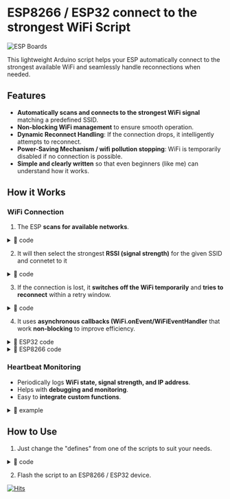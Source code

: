# ESP8266 / ESP32 connect to the strongest WiFi  Script
![ESP Boards](https://img.shields.io/badge/Supports-ESP32%20%7C%20ESP8266-green) 


This lightweight Arduino script helps your ESP automatically connect to the strongest available WiFi and seamlessly handle reconnections when needed.

## Features

- **Automatically scans and connects to the strongest WiFi signal** matching a predefined SSID.
- **Non-blocking WiFi management** to ensure smooth operation.
- **Dynamic Reconnect Handling**: If the connection drops, it intelligently attempts to reconnect.
- **Power-Saving Mechanism / wifi pollution stopping**: WiFi is temporarily disabled if no connection is possible.
- **Simple and clearly written** so that even beginners (like me) can understand how it works.

## How it Works

### WiFi Connection

1. The ESP **scans for available networks**.
<details>
<summary>📝 code</summary>
   
```
void scanWiFiNetwork() {
  Serial.println(F(""));
  Serial.printf("Start scanning for SSID %s\n", WIFI_SSID);
  WiFi.scanNetworks(true);  // WiFi.scanNetworks will return the number of networks found
}
```

</details>

   
2. It will then select the strongest **RSSI (signal strength)** for the given SSID and connetet to it
<details>
<summary>📝 code</summary>
   
```
void connectToStrongestWiFi() {
  int i_strongest = -1;
  int32_t rssi_strongest = -100;
  int16_t WiFiScanResult = WiFi.scanComplete();
  Serial.println(F(""));
  if (WiFiScanResult < 0) {
    Serial.println(F("No networks found!"));
  } else {
    Serial.printf("%d networks found:\n", WiFiScanResult);
    for (int i = 0; i < WiFiScanResult; ++i) {
      Serial.printf("%d: BSSID: %s  %2ddBm, %3d%%  %9s  %s\n",
                    i,
                    WiFi.BSSIDstr(i).c_str(),
                    WiFi.RSSI(i),
                    constrain(2 * (WiFi.RSSI(i) + 100), 0, 100),
                    (WiFi.encryptionType(i) == WIFI_AUTH_OPEN) ? "open" : "encrypted",
                    WiFi.SSID(i).c_str());
      if (strcmp(WIFI_SSID, WiFi.SSID(i).c_str()) == 0 && (WiFi.RSSI(i)) > rssi_strongest) {
        rssi_strongest = WiFi.RSSI(i);
        i_strongest = i;
      }
    }
  }

  if (i_strongest > -1) {
    Serial.printf("Connecting to strongest WiFi signal at No. %d. \n", i_strongest);
    WiFi.begin(WIFI_SSID, WIFI_PASSWORD, 0, WiFi.BSSID(i_strongest));
  } else {
    Serial.printf("No network with SSID %s found!\n", WIFI_SSID);
  }
}
```

</details>

3. If the connection is lost, it **switches off the WiFi temporarily** and **tries to reconnect** within a retry window.
<details>
<summary>📝 code</summary>
   
```
void handelWiFi() {
  if (WiFiconnected && WiFi.localIP() == IPAddress(0, 0, 0, 0)) {
    WiFiconnected = false;
    Serial.println(F("............................WiFi Disconnected"));
  }


  if (!WiFiconnected && !WiFiOff && WiFiconnecting_count == 0) {
    Serial.println(F("Switching WiFi Off, no WiFi available"));
    WiFi.disconnect(true);
    WiFi.mode(WIFI_OFF);
    delay(1);
    WiFiOff = true;
    WiFiOff_count = WIFIOFF_COUNT_VALUE;
  }

  if (WiFiOff) {
    --WiFiOff_count;
  }

  if (WiFiOff && WiFiOff_count == 0) {
    Serial.println(F("Try to reconnect"));
    WiFi.mode(WIFI_STA);
    scanWiFiNetwork();
    WiFiOff = false;
    WiFiconnecting_count = WIFICONNECTING_COUNT_VALUE;
  }

  if (WiFiscandone) {  // WiFiscandone kommt über WiFiEvent
    connectToStrongestWiFi();
    WiFi.scanDelete();
    WiFiscandone = false;
  }

  if (!WiFiconnected && WiFiconnecting_count > 0) {
    --WiFiconnecting_count;
  }
}
```

</details>

4.  It uses **asynchronous callbacks (WiFi.onEvent/WiFiEventHandler** that work **non-blocking** to improve efficiency.
<details>
<summary>📝 ESP32 code</summary>

```
WiFi.onEvent(onWifiConnect, WiFiEvent_t::ARDUINO_EVENT_WIFI_STA_GOT_IP);
// WiFi.onEvent(onWifiDisconnect, WiFiEvent_t::ARDUINO_EVENT_WIFI_STA_DISCONNECTED); /does not work propper with ESP32
WiFi.onEvent(onWifiScandone, WiFiEvent_t::ARDUINO_EVENT_WIFI_SCAN_DONE);
```

</details>

<details>
<summary>📝 ESP8266 code</summary>

```
WiFiEventHandler wifiConnectHandler;
WiFiEventHandler wifiDisconnectHandler;
.
.
.
wifiConnectHandler = WiFi.onStationModeGotIP(onWifiConnect);
wifiDisconnectHandler = WiFi.onStationModeDisconnected(onWifiDisconnect);
.
.
.
void onWifiConnect(const WiFiEventStationModeGotIP& event) {
  }

void onWifiDisconnect(const WiFiEventStationModeDisconnected& event) {
 }

```

</details>
 



   
### Heartbeat Monitoring

- Periodically logs **WiFi state, signal strength, and IP address**.
- Helps with **debugging and monitoring**.
- Easy to **integrate custom functions**.
<details>
<summary>📝 example</summary>

```
Start scanning for SSID Test
Scanning WiFi......
15 networks found:
0: BSSID: 00:11:6B:74:94:61  -77dBm,  46%  encrypted  Test
1: BSSID: 80:1F:02:AE:43:D8  -93dBm,  14%  encrypted  Test
2: BSSID: 80:1F:02:AE:41:48  -78dBm,  44%  encrypted  Test
3: BSSID: 80:1F:02:36:31:98  -80dBm,  40%  encrypted  Test
4: BSSID: 9C:A2:F4:63:65:60  -45dBm, 100%  encrypted  PG-WLAN
5: BSSID: 06:0B:BD:5A:DB:5D  -17dBm, 100%  encrypted  Test
6: BSSID: 00:11:6B:74:94:2B  -91dBm,  18%  encrypted  Test
7: BSSID: 80:1F:02:36:3A:98  -63dBm,  74%  encrypted  Test
8: BSSID: 00:11:6B:74:94:79  -82dBm,  36%  encrypted  der-hotspot
9: BSSID: 80:1F:02:36:31:C8  -71dBm,  58%  encrypted  Test
10: BSSID: 32:E5:EE:AD:C4:E4  -88dBm,  24%  encrypted  AndroidAP
11: BSSID: 80:1F:02:36:39:E0  -86dBm,  28%  encrypted  Test
12: BSSID: 80:1F:02:AE:41:30  -80dBm,  40%  encrypted  Test
13: BSSID: 80:1F:02:AE:43:F0  -81dBm,  38%  encrypted  Test
14: BSSID: 00:11:6B:74:94:55  -80dBm,  40%  encrypted  Test
Connecting to strongest WiFi signal at No. 5. 
Connecting WiFi....................................WiFi Connected
.192.168.206.105
WiFiconnected: 1 
WiFi-OFF: 0 
WiFi-OFF_count: 0 
WiFi-Connecting_count: 0 
Local IP:  192.168.206.105 
WiFi-RSSI:  -22 
Measurement_count: 59 
___________________________
WiFiconnected: 1 
WiFi-OFF: 0 
WiFi-OFF_count: 0 
WiFi-Connecting_count: 0 
Local IP:  192.168.206.105 
WiFi-RSSI:  -24 
Measurement_count: 58 
___________________________
WiFiconnected: 1 
WiFi-OFF: 0 
WiFi-OFF_count: 0 
WiFi-Connecting_count: 0 
Local IP:  192.168.206.105 
WiFi-RSSI:  -23 
Measurement_count: 57 
___________________________
```
</details>


## How to Use

1. Just change the "defines" from one of the scripts to suit your needs.
<details>
<summary>📝 code</summary>
   
```
//=======Defines

#define WIFI_SSID "Test"
#define WIFI_PASSWORD "Password1"
#define WIFIOFF_COUNT_VALUE 90         // Counter for how long WiFi remains off before attempting a reconnection
#define WIFICONNECTING_COUNT_VALUE 10  // Counter for how long WiFi should attempt to connect before being disabled again
#define OTAHOSTNAME "ESP32-WiFi"
#define WiFiHOSTNAME "Test-ESP32"

#define MEASUREMENT_COUNT_VALUE 60    // Multiplier for Heartbeat
#define HEARTBEATINTERVAL_VALUE 1000  // Milliseconds for a Heartbeat
```

</details>

2. Flash the script to an ESP8266 / ESP32 device.

[![Hits](https://hits.seeyoufarm.com/api/count/incr/badge.svg?url=https%3A%2F%2Fgithub.com%2Fpeff74%2FESP_connect_to_strongest_WiFi%2F&count_bg=%2379C83D&title_bg=%23555555&icon=&icon_color=%23E7E7E7&title=hits&edge_flat=false)](https://hits.seeyoufarm.com)

